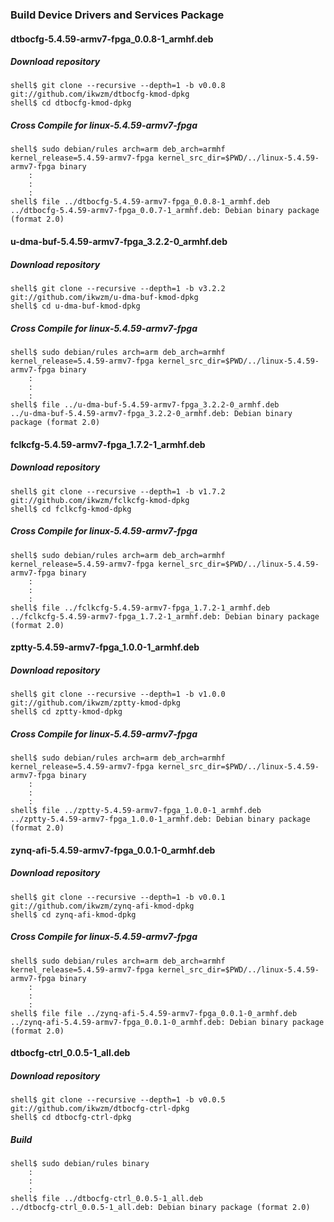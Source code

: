 ### Build Device Drivers and Services Package

#### dtbocfg-5.4.59-armv7-fpga_0.0.8-1_armhf.deb

##### Download repository

```console
shell$ git clone --recursive --depth=1 -b v0.0.8 git://github.com/ikwzm/dtbocfg-kmod-dpkg
shell$ cd dtbocfg-kmod-dpkg
```
##### Cross Compile for linux-5.4.59-armv7-fpga

```console
shell$ sudo debian/rules arch=arm deb_arch=armhf kernel_release=5.4.59-armv7-fpga kernel_src_dir=$PWD/../linux-5.4.59-armv7-fpga binary
    :
    :
    :
shell$ file ../dtbocfg-5.4.59-armv7-fpga_0.0.8-1_armhf.deb 
../dtbocfg-5.4.59-armv7-fpga_0.0.7-1_armhf.deb: Debian binary package (format 2.0)
```

#### u-dma-buf-5.4.59-armv7-fpga_3.2.2-0_armhf.deb 

##### Download repository

```console
shell$ git clone --recursive --depth=1 -b v3.2.2 git://github.com/ikwzm/u-dma-buf-kmod-dpkg
shell$ cd u-dma-buf-kmod-dpkg
```

##### Cross Compile for linux-5.4.59-armv7-fpga

```console
shell$ sudo debian/rules arch=arm deb_arch=armhf kernel_release=5.4.59-armv7-fpga kernel_src_dir=$PWD/../linux-5.4.59-armv7-fpga binary
    :
    :
    :
shell$ file ../u-dma-buf-5.4.59-armv7-fpga_3.2.2-0_armhf.deb 
../u-dma-buf-5.4.59-armv7-fpga_3.2.2-0_armhf.deb: Debian binary package (format 2.0)
```

#### fclkcfg-5.4.59-armv7-fpga_1.7.2-1_armhf.deb

##### Download repository

```console
shell$ git clone --recursive --depth=1 -b v1.7.2 git://github.com/ikwzm/fclkcfg-kmod-dpkg
shell$ cd fclkcfg-kmod-dpkg
```

##### Cross Compile for linux-5.4.59-armv7-fpga

```console
shell$ sudo debian/rules arch=arm deb_arch=armhf kernel_release=5.4.59-armv7-fpga kernel_src_dir=$PWD/../linux-5.4.59-armv7-fpga binary
    :
    :
    :
shell$ file ../fclkcfg-5.4.59-armv7-fpga_1.7.2-1_armhf.deb 
../fclkcfg-5.4.59-armv7-fpga_1.7.2-1_armhf.deb: Debian binary package (format 2.0)
```

#### zptty-5.4.59-armv7-fpga_1.0.0-1_armhf.deb

##### Download repository

```console
shell$ git clone --recursive --depth=1 -b v1.0.0 git://github.com/ikwzm/zptty-kmod-dpkg
shell$ cd zptty-kmod-dpkg
```

##### Cross Compile for linux-5.4.59-armv7-fpga

```console
shell$ sudo debian/rules arch=arm deb_arch=armhf kernel_release=5.4.59-armv7-fpga kernel_src_dir=$PWD/../linux-5.4.59-armv7-fpga binary
    :
    :
    :
shell$ file ../zptty-5.4.59-armv7-fpga_1.0.0-1_armhf.deb
../zptty-5.4.59-armv7-fpga_1.0.0-1_armhf.deb: Debian binary package (format 2.0)
```

#### zynq-afi-5.4.59-armv7-fpga_0.0.1-0_armhf.deb

##### Download repository

```console
shell$ git clone --recursive --depth=1 -b v0.0.1 git://github.com/ikwzm/zynq-afi-kmod-dpkg
shell$ cd zynq-afi-kmod-dpkg
```
##### Cross Compile for linux-5.4.59-armv7-fpga

```console
shell$ sudo debian/rules arch=arm deb_arch=armhf kernel_release=5.4.59-armv7-fpga kernel_src_dir=$PWD/../linux-5.4.59-armv7-fpga binary
    :
    :
    :
shell$ file file ../zynq-afi-5.4.59-armv7-fpga_0.0.1-0_armhf.deb 
../zynq-afi-5.4.59-armv7-fpga_0.0.1-0_armhf.deb: Debian binary package (format 2.0)
```

#### dtbocfg-ctrl_0.0.5-1_all.deb

##### Download repository

```console
shell$ git clone --recursive --depth=1 -b v0.0.5 git://github.com/ikwzm/dtbocfg-ctrl-dpkg
shell$ cd dtbocfg-ctrl-dpkg
```

##### Build

```console
shell$ sudo debian/rules binary
    :
    :
    :
shell$ file ../dtbocfg-ctrl_0.0.5-1_all.deb 
../dtbocfg-ctrl_0.0.5-1_all.deb: Debian binary package (format 2.0)
```

